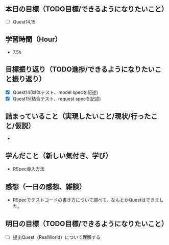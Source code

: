 ## 本日の目標（TODO目標/できるようになりたいこと）
- [ ] Quest14,15
## 学習時間（Hour）
- 7.5h
## 目標振り返り（TODO進捗/できるようになりたいこと振り返り）
- [x] Quest14(単体テスト、model specを記述)
- [x] Quest15(結合テスト、request specを記述)

## 詰まっていること（実現したいこと/現状/行ったこと/仮説）
-
## 学んだこと（新しい気付き、学び）
- RSpec導入方法
## 感想（一日の感想、雑談）
- RSpecでテストコードの書き方について調べて、なんとかQuestはできました。
## 明日の目標（TODO目標/できるようになりたいこと）
- [ ] 提出Quest（RealWorld）について理解する

